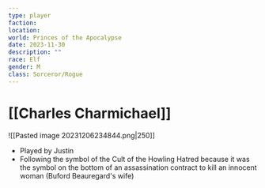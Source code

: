 ```yaml
---
type: player
faction: 
location: 
world: Princes of the Apocalypse
date: 2023-11-30
description: ""
race: Elf
gender: M
class: Sorceror/Rogue
---
```

# [[Charles Charmichael]]

![[Pasted image 20231206234844.png|250]]
- Played by Justin
- Following the symbol of the Cult of the Howling Hatred because it was the symbol on the bottom of an assassination contract to kill an innocent woman (Buford Beauregard's wife)